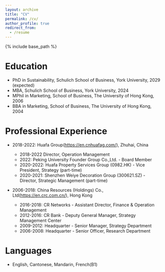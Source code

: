 ```yaml
---
layout: archive
title: "CV"
permalink: /cv/
author_profile: true
redirect_from:
  - /resume
---
```


{% include base_path %}

Education
======
* PhD in Sustainability, Schulich School of Business, York University, 2029 (expected)
* MBA, Schulich School of Business, York University, 2024
* MPhil in Marketing, School of Business, The University of Hong Kong, 2006
* BBA in Marketing, School of Business, The University of Hong Kong, 2004

Professional Experience
======
* 2018-2022: Huafa Group(https://en.cnhuafag.com/), Zhuhai, China
  * 2018-2022 Director, Operation Management
  * 2022: Peking University Founder Group Co.,Ltd. - Board Member
  * 2020-2022: Huafa Property Services Group (0982.HK) - Vice President, Strategy (part-time)
  * 2020-2021: Shenzhen Weiye Decoration Group (300621.SZ) - Director, Strategic Management (part-time)

* 2006-2018: China Resources (Holdings) Co., Ltd(https://en.crc.com.cn/), Hong Kong
  * 2016-2018: CR Networks - Assistant Director, Finance & Operation Management
  * 2012-2016: CR Bank - Deputy General Manager, Strategy Management Center
  * 2009-2012: Headquarter - Senior Manager, Strategy Department
  * 2006-2008: Headquarter - Senior Officer, Research Department
  
Languages
======
* English, Cantonese, Mandarin, French(B1)
